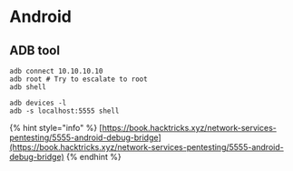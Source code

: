 # Android

## ADB tool



```
adb connect 10.10.10.10
adb root # Try to escalate to root
adb shell
```

```
adb devices -l
adb -s localhost:5555 shell
```

{% hint style="info" %}
[https://book.hacktricks.xyz/network-services-pentesting/5555-android-debug-bridge](https://book.hacktricks.xyz/network-services-pentesting/5555-android-debug-bridge)
{% endhint %}
